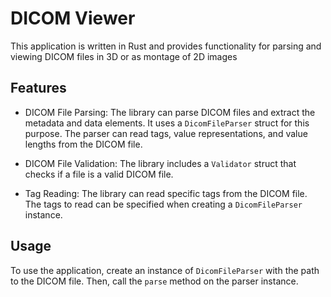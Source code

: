 # DICOM Viewer

This application is written in Rust and provides functionality for parsing and viewing DICOM files in 3D or as montage of 2D images

## Features

- DICOM File Parsing: The library can parse DICOM files and extract the metadata and data elements. It uses a `DicomFileParser` struct for this purpose. The parser can read tags, value representations, and value lengths from the DICOM file.

- DICOM File Validation: The library includes a `Validator` struct that checks if a file is a valid DICOM file.

- Tag Reading: The library can read specific tags from the DICOM file. The tags to read can be specified when creating a `DicomFileParser` instance.

## Usage

To use the application, create an instance of `DicomFileParser` with the path to the DICOM file. Then, call the `parse` method on the parser instance. 
